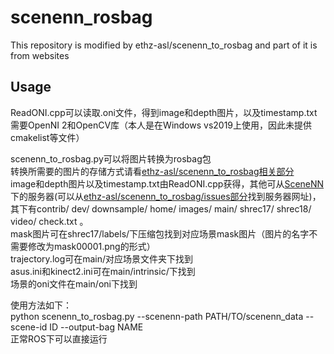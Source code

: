 # scenenn_rosbag
This repository is modified by  ethz-asl/scenenn_to_rosbag  and part of it is from websites  

## Usage
ReadONI.cpp可以读取.oni文件，得到image和depth图片，以及timestamp.txt  
需要OpenNI 2和OpenCV库（本人是在Windows vs2019上使用，因此未提供cmakelist等文件）  

scenenn_to_rosbag.py可以将图片转换为rosbag包  
转换所需要的图片的存储方式请看[ethz-asl/scenenn_to_rosbag相关部分](https://github.com/ethz-asl/scenenn_to_rosbag)  
image和depth图片以及timestamp.txt由ReadONI.cpp获得，其他可从[SceneNN](http://scenenn.net/)下的服务器(可以从[ethz-asl/scenenn_to_rosbag/issues部分](https://github.com/hkust-vgd/scenenn/issues/16)找到服务器网址)，其下有contrib/ dev/ downsample/ home/ images/ main/ shrec17/ shrec18/ video/ check.txt 。  
mask图片可在shrec17/labels/下压缩包找到对应场景mask图片（图片的名字不需要修改为mask00001.png的形式）  
trajectory.log可在main/对应场景文件夹下找到  
asus.ini和kinect2.ini可在main/intrinsic/下找到  
场景的oni文件在main/oni下找到  
  
使用方法如下：  
python scenenn_to_rosbag.py --scenenn-path PATH/TO/scenenn_data --scene-id ID --output-bag NAME  
正常ROS下可以直接运行  
